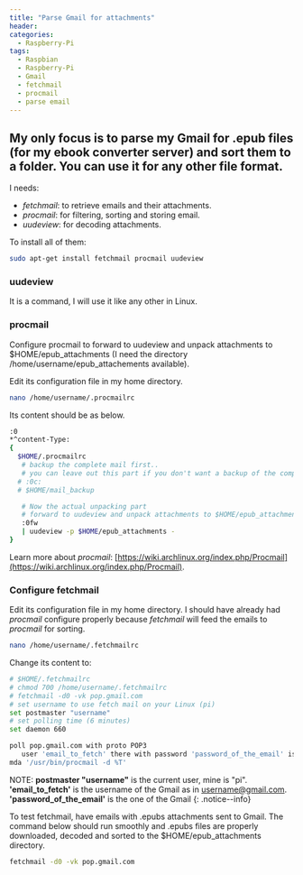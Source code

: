 ```yaml
---
title: "Parse Gmail for attachments"
header:
categories:
  - Raspberry-Pi
tags:
  - Raspbian
  - Raspberry-Pi
  - Gmail
  - fetchmail
  - procmail
  - parse email
---
```


## My only focus is to parse my Gmail for .epub files (for my ebook converter server) and sort them to a folder. You can use it for any other file format.

I needs:

* *fetchmail*: to retrieve emails and their attachments.
* *procmail*: for filtering, sorting and storing email.
* *uudeview*: for decoding attachments.

To install all of them:

```bash
sudo apt-get install fetchmail procmail uudeview
```

### uudeview
It is a command, I will use it like any other in Linux.

### procmail

Configure procmail to forward to uudeview and unpack attachments to $HOME/epub_attachments (I need the directory /home/username/epub_attachements available).

Edit its configuration file in my home directory.
```bash
nano /home/username/.procmailrc
```

Its content should be as below.
``` bash
:0
*^content-Type:
{
  $HOME/.procmailrc
   # backup the complete mail first..
   # you can leave out this part if you don't want a backup of the complete mail
  # :0c:
  # $HOME/mail_backup

   # Now the actual unpacking part
   # forward to uudeview and unpack attachments to $HOME/epub_attachments
   :0fw
   | uudeview -p $HOME/epub_attachments -
}
```

Learn more about *procmail*: [https://wiki.archlinux.org/index.php/Procmail](https://wiki.archlinux.org/index.php/Procmail).

### Configure fetchmail

Edit its configuration file in my home directory. I should have already had *procmail* configure properly because *fetchmail* will feed the emails to *procmail* for sorting.
```bash
nano /home/username/.fetchmailrc
```
Change its content to:
```bash
# $HOME/.fetchmailrc
# chmod 700 /home/username/.fetchmailrc
# fetchmail -d0 -vk pop.gmail.com
# set username to use fetch mail on your Linux (pi)
set postmaster "username"
# set polling time (6 minutes)
set daemon 660

poll pop.gmail.com with proto POP3
   user 'email_to_fetch' there with password 'password_of_the_email' is pi here options ssl
mda '/usr/bin/procmail -d %T'
```

NOTE: **postmaster "username"** is the current user, mine is "pi". **'email_to_fetch'** is the username of the Gmail as in username@gmail.com. **'password_of_the_email'** is the one of the Gmail {: .notice--info}

To test fetchmail, have emails with .epubs attachments sent to Gmail. The command below should run smoothly and .epubs files are properly downloaded, decoded and sorted to the $HOME/epub_attachments directory.
```bash
fetchmail -d0 -vk pop.gmail.com
```
